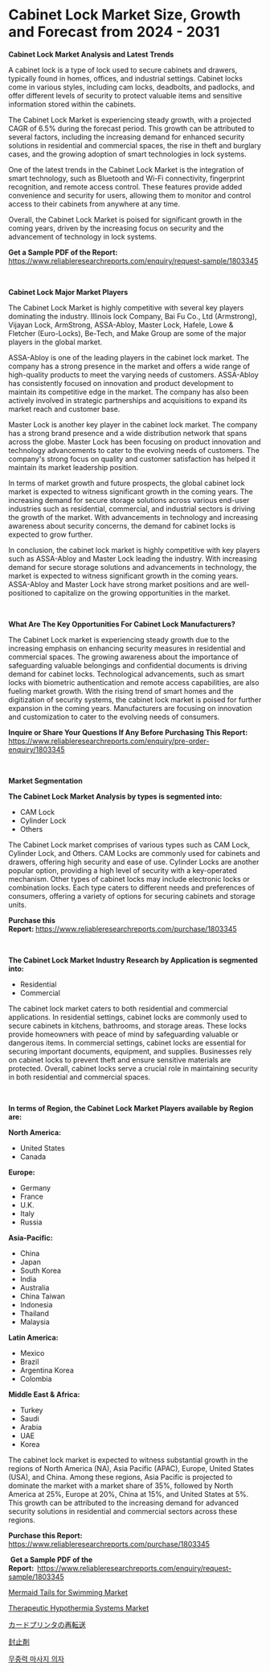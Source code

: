 <p><h1>Cabinet Lock Market Size, Growth and Forecast from 2024 - 2031</h1></p><p><strong>Cabinet Lock Market Analysis and Latest Trends</strong></p>
<p><p>A cabinet lock is a type of lock used to secure cabinets and drawers, typically found in homes, offices, and industrial settings. Cabinet locks come in various styles, including cam locks, deadbolts, and padlocks, and offer different levels of security to protect valuable items and sensitive information stored within the cabinets.</p><p>The Cabinet Lock Market is experiencing steady growth, with a projected CAGR of 6.5% during the forecast period. This growth can be attributed to several factors, including the increasing demand for enhanced security solutions in residential and commercial spaces, the rise in theft and burglary cases, and the growing adoption of smart technologies in lock systems.</p><p>One of the latest trends in the Cabinet Lock Market is the integration of smart technology, such as Bluetooth and Wi-Fi connectivity, fingerprint recognition, and remote access control. These features provide added convenience and security for users, allowing them to monitor and control access to their cabinets from anywhere at any time.</p><p>Overall, the Cabinet Lock Market is poised for significant growth in the coming years, driven by the increasing focus on security and the advancement of technology in lock systems.</p></p>
<p><strong>Get a Sample PDF of the Report:&nbsp;</strong> <a href="https://www.reliableresearchreports.com/enquiry/request-sample/1803345">https://www.reliableresearchreports.com/enquiry/request-sample/1803345</a></p>
<p>&nbsp;</p>
<p><strong>Cabinet Lock Major Market Players</strong></p>
<p><p>The Cabinet Lock Market is highly competitive with several key players dominating the industry. Illinois lock Company, Bai Fu Co., Ltd (Armstrong), Vijayan Lock, ArmStrong, ASSA-Abloy, Master Lock, Hafele, Lowe & Fletcher (Euro-Locks), Be-Tech, and Make Group are some of the major players in the global market.</p><p>ASSA-Abloy is one of the leading players in the cabinet lock market. The company has a strong presence in the market and offers a wide range of high-quality products to meet the varying needs of customers. ASSA-Abloy has consistently focused on innovation and product development to maintain its competitive edge in the market. The company has also been actively involved in strategic partnerships and acquisitions to expand its market reach and customer base.</p><p>Master Lock is another key player in the cabinet lock market. The company has a strong brand presence and a wide distribution network that spans across the globe. Master Lock has been focusing on product innovation and technology advancements to cater to the evolving needs of customers. The company's strong focus on quality and customer satisfaction has helped it maintain its market leadership position.</p><p>In terms of market growth and future prospects, the global cabinet lock market is expected to witness significant growth in the coming years. The increasing demand for secure storage solutions across various end-user industries such as residential, commercial, and industrial sectors is driving the growth of the market. With advancements in technology and increasing awareness about security concerns, the demand for cabinet locks is expected to grow further.</p><p>In conclusion, the cabinet lock market is highly competitive with key players such as ASSA-Abloy and Master Lock leading the industry. With increasing demand for secure storage solutions and advancements in technology, the market is expected to witness significant growth in the coming years. ASSA-Abloy and Master Lock have strong market positions and are well-positioned to capitalize on the growing opportunities in the market.</p></p>
<p>&nbsp;</p>
<p><strong>What Are The Key Opportunities For Cabinet Lock Manufacturers?</strong></p>
<p><p>The Cabinet Lock market is experiencing steady growth due to the increasing emphasis on enhancing security measures in residential and commercial spaces. The growing awareness about the importance of safeguarding valuable belongings and confidential documents is driving demand for cabinet locks. Technological advancements, such as smart locks with biometric authentication and remote access capabilities, are also fueling market growth. With the rising trend of smart homes and the digitization of security systems, the cabinet lock market is poised for further expansion in the coming years. Manufacturers are focusing on innovation and customization to cater to the evolving needs of consumers.</p></p>
<p><strong>Inquire or Share Your Questions If Any Before Purchasing This Report:</strong> <a href="https://www.reliableresearchreports.com/enquiry/pre-order-enquiry/1803345">https://www.reliableresearchreports.com/enquiry/pre-order-enquiry/1803345</a></p>
<p>&nbsp;</p>
<p><strong>Market Segmentation</strong></p>
<p><strong>The Cabinet Lock Market Analysis by types is segmented into:</strong></p>
<p><ul><li>CAM Lock</li><li>Cylinder Lock</li><li>Others</li></ul></p>
<p><p>The Cabinet Lock market comprises of various types such as CAM Lock, Cylinder Lock, and Others. CAM Locks are commonly used for cabinets and drawers, offering high security and ease of use. Cylinder Locks are another popular option, providing a high level of security with a key-operated mechanism. Other types of cabinet locks may include electronic locks or combination locks. Each type caters to different needs and preferences of consumers, offering a variety of options for securing cabinets and storage units.</p></p>
<p><strong>Purchase this Report:&nbsp;</strong><a href="https://www.reliableresearchreports.com/purchase/1803345">https://www.reliableresearchreports.com/purchase/1803345</a></p>
<p>&nbsp;</p>
<p><strong>The Cabinet Lock Market Industry Research by Application is segmented into:</strong></p>
<p><ul><li>Residential</li><li>Commercial</li></ul></p>
<p><p>The cabinet lock market caters to both residential and commercial applications. In residential settings, cabinet locks are commonly used to secure cabinets in kitchens, bathrooms, and storage areas. These locks provide homeowners with peace of mind by safeguarding valuable or dangerous items. In commercial settings, cabinet locks are essential for securing important documents, equipment, and supplies. Businesses rely on cabinet locks to prevent theft and ensure sensitive materials are protected. Overall, cabinet locks serve a crucial role in maintaining security in both residential and commercial spaces.</p></p>
<p>&nbsp;</p>
<p><strong>In terms of Region, the Cabinet Lock Market Players available by Region are:</strong></p>
<p>
    <p> <strong> North America: </strong>
        <ul>
            <li>United States</li>
            <li>Canada</li>
        </ul>
        </p> 
    <p> <strong> Europe: </strong>
        <ul>
            <li>Germany</li>
            <li>France</li>
            <li>U.K.</li>
            <li>Italy</li>
            <li>Russia</li>
        </ul>
        </p> 
    <p> <strong> Asia-Pacific: </strong>
        <ul>
            <li>China</li>
            <li>Japan</li>
            <li>South Korea</li>
            <li>India</li>
            <li>Australia</li>
            <li>China Taiwan</li>
            <li>Indonesia</li>
            <li>Thailand</li>
            <li>Malaysia</li>
        </ul>
        </p> 
    <p> <strong> Latin America: </strong>
        <ul>
            <li>Mexico</li>
            <li>Brazil</li>
            <li>Argentina Korea</li>
            <li>Colombia</li>
        </ul>
        </p> 
    <p> <strong> Middle East & Africa: </strong>
        <ul>
            <li>Turkey</li>
            <li>Saudi</li>
            <li>Arabia</li>
            <li>UAE</li>
            <li>Korea</li>
        </ul>
    </p>
    </p>
<p><p>The cabinet lock market is expected to witness substantial growth in the regions of North America (NA), Asia Pacific (APAC), Europe, United States (USA), and China. Among these regions, Asia Pacific is projected to dominate the market with a market share of 35%, followed by North America at 25%, Europe at 20%, China at 15%, and United States at 5%. This growth can be attributed to the increasing demand for advanced security solutions in residential and commercial sectors across these regions.</p></p>
<p><strong>Purchase this Report: </strong><a href="https://www.reliableresearchreports.com/purchase/1803345">https://www.reliableresearchreports.com/purchase/1803345</a></p>
<p>&nbsp;<strong>Get a Sample PDF of the Report:&nbsp;&nbsp;</strong><a href="https://www.reliableresearchreports.com/enquiry/request-sample/1803345">https://www.reliableresearchreports.com/enquiry/request-sample/1803345</a></p>
<p><strong></strong></p>
<p><p><a href="https://github.com/fiixsa/Market-Research-Report-List-1/blob/main/mermaid-tails-for-swimming-market.md">Mermaid Tails for Swimming Market</a></p><p><a href="https://issuu.com/reportprime-2/docs/therapeutic-hypothermia-systems-market-size-2030.p">Therapeutic Hypothermia Systems Market</a></p><p><a href="https://medium.com/@ryleebauch2023/%E6%AC%A1%E3%81%AE%E6%96%87%E7%AB%A0%E3%82%92%E6%97%A5%E6%9C%AC%E8%AA%9E%E3%81%AB%E7%BF%BB%E8%A8%B3%E3%81%97%E3%81%A6%E3%81%8F%E3%81%A0%E3%81%95%E3%81%84-retransfer-card-printers%E5%B8%82%E5%A0%B4%E8%A6%8F%E6%A8%A1%E3%81%A8%E5%B8%82%E5%A0%B4%E5%8B%95%E5%90%91-%E5%AE%8C%E5%85%A8%E3%81%AA%E7%94%A3%E6%A5%AD%E6%A6%82%E8%A6%81-2024%E5%B9%B4%E3%81%8B%E3%82%892031%E5%B9%B4%E3%81%BE%E3%81%A7-6abdff5423ff">カードプリンタの再転送</a></p><p><a href="https://github.com/xemfu2379520/Market-Research-Report-List-1/blob/main/12416744330.md">封止剤</a></p><p><a href="https://github.com/bvubpqd5241630/Market-Research-Report-List-1/blob/main/65670273933.md">무중력 마사지 의자</a></p></p>